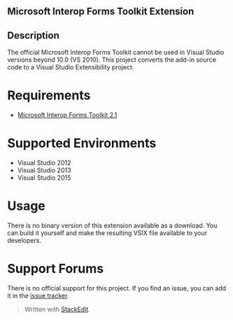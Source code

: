 ## Microsoft Interop Forms Toolkit Extension ##

## Description ##
The official Microsoft Interop Forms Toolkit cannot be used in Visual Studio versions beyond 10.0 (VS 2010). This project converts the add-in source code to a Visual Studio Extensibility project. 

Requirements 
=================================
* [Microsoft Interop Forms Toolkit 2.1](https://www.microsoft.com/en-us/download/details.aspx?id=3264)

Supported Environments
=================================
* Visual Studio 2012
* Visual Studio 2013
* Visual Studio 2015

Usage
=================================
There is no binary version of this extension available as a download. You can build it yourself and make the resulting VSIX file available to your developers.

Support Forums
=================================
There is no official support for this project. If you find an issue, you can add it in the [issue tracker](https://github.com/hurcane/microsoft-interop-forms-toolkit-extension/issues).

> Written with [StackEdit](https://stackedit.io/).
